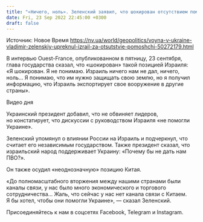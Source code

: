```yaml
---
title: "«Ничего, ноль». Зеленский заявил, что шокирован отсутствием помощи от Израиля"
date: Fri, 23 Sep 2022 22:45:00 +0300
draft: false
---
```

Источник: Новое Время https://nv.ua/world/geopolitics/voyna-v-ukraine-vladimir-zelenskiy-upreknul-izrail-za-otsutstvie-pomoshchi-50272179.html


 В интервью Ouest-France, опубликованном в пятницу, 23 сентября, глава государства сказал, что «шокирован» такой позицией Израиля: «Я шокирован. Я не понимаю. Израиль ничего нам не дал, ничего, ноль… Я понимаю, что им нужно защищать свою землю, но я получил информацию, что Израиль экспортирует свое вооружение в другие страны».

 Видео дня   

Украинский президент добавил, что не обвиняет лидеров, но констатирует, что дискуссии с руководством Израиля «не помогли Украине».

Зеленский упомянул о влиянии России на Израиль и подчеркнул, что считает его независимым государством. Также президент сказал, что израильский народ поддерживает Украину: «Почему бы не дать нам ПВО?».

Он также осудил «неоднозначную» позицию Китая.

«До полномасштабного вторжения между нашими странами были каналы связи, у нас было много экономического и торгового сотрудничества… Жаль, что сейчас у нас нет канала связи с Китаем. Я бы хотел, чтобы они помогли Украине», — сказал Зеленский.

Присоединяйтесь к нам в соцсетях Facebook, Telegram и Instagram.
